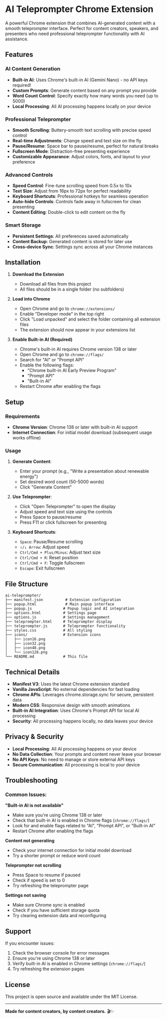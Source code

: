 # AI Teleprompter Chrome Extension

A powerful Chrome extension that combines AI-generated content with a smooth teleprompter interface. Perfect for content creators, speakers, and presenters who need professional teleprompter functionality with AI assistance.

## Features

### AI Content Generation
- **Built-in AI**: Uses Chrome's built-in AI (Gemini Nano) - no API keys required!
- **Custom Prompts**: Generate content based on any prompt you provide
- **Word Count Control**: Specify exactly how many words you need (up to 5000)
- **Local Processing**: All AI processing happens locally on your device

### Professional Teleprompter
- **Smooth Scrolling**: Buttery-smooth text scrolling with precise speed control
- **Real-time Adjustments**: Change speed and text size on the fly
- **Pause/Resume**: Space bar to pause/resume, perfect for natural breaks
- **Fullscreen Mode**: Distraction-free presenting experience
- **Customizable Appearance**: Adjust colors, fonts, and layout to your preference

### Advanced Controls
- **Speed Control**: Fine-tune scrolling speed from 0.5x to 10x
- **Text Size**: Adjust from 16px to 72px for perfect readability
- **Keyboard Shortcuts**: Professional hotkeys for seamless operation
- **Auto-hide Controls**: Controls fade away in fullscreen for clean presenting
- **Content Editing**: Double-click to edit content on the fly

### Smart Storage
- **Persistent Settings**: All preferences saved automatically
- **Content Backup**: Generated content is stored for later use
- **Cross-device Sync**: Settings sync across all your Chrome instances

## Installation

1. **Download the Extension**
   - Download all files from this project
   - All files should be in a single folder (no subfolders)

2. **Load into Chrome**
   - Open Chrome and go to `chrome://extensions/`
   - Enable "Developer mode" in the top right
   - Click "Load unpacked" and select the folder containing all extension files
   - The extension should now appear in your extensions list

3. **Enable Built-in AI (Required)**
   - Chrome's built-in AI requires Chrome version 138 or later
   - Open Chrome and go to `chrome://flags/`
   - Search for "AI" or "Prompt API"
   - Enable the following flags:
     - "Chrome built-in AI Early Preview Program"
     - "Prompt API"
     - "Built-in AI"
   - Restart Chrome after enabling the flags


## Setup

### Requirements
- **Chrome Version**: Chrome 138 or later with built-in AI support
- **Internet Connection**: For initial model download (subsequent usage works offline)

### Usage

1. **Generate Content**:
   - Enter your prompt (e.g., "Write a presentation about renewable energy")
   - Set desired word count (50-5000 words)
   - Click "Generate Content"

2. **Use Teleprompter**:
   - Click "Open Teleprompter" to open the display
   - Adjust speed and text size using the controls
   - Press Space to pause/resume
   - Press F11 or click fullscreen for presenting

3. **Keyboard Shortcuts**:
   - `Space`: Pause/Resume scrolling
   - `↑/↓ Arrow`: Adjust speed
   - `Ctrl/Cmd + Plus/Minus`: Adjust text size
   - `Ctrl/Cmd + R`: Reset position
   - `Ctrl/Cmd + F`: Toggle fullscreen
   - `Escape`: Exit fullscreen

## File Structure

```
ai-teleprompter/
├── manifest.json          # Extension configuration
├── popup.html             # Main popup interface
├── popup.js              # Popup logic and AI integration
├── options.html          # Settings page
├── options.js            # Settings management
├── teleprompter.html     # Teleprompter display
├── teleprompter.js       # Teleprompter functionality
├── styles.css            # All styling
├── icons/                # Extension icons
│   ├── icon16.png
│   ├── icon32.png
│   ├── icon48.png
│   └── icon128.png
└── README.md             # This file
```

## Technical Details

- **Manifest V3**: Uses the latest Chrome extension standard
- **Vanilla JavaScript**: No external dependencies for fast loading
- **Chrome APIs**: Leverages chrome.storage.sync for secure, persistent data
- **Modern CSS**: Responsive design with smooth animations
- **Built-in AI Integration**: Uses Chrome's Prompt API for local AI processing
- **Security**: All processing happens locally, no data leaves your device

## Privacy & Security

- **Local Processing**: All AI processing happens on your device
- **No Data Collection**: Your prompts and content never leave your browser
- **No API Keys**: No need to manage or store external API keys
- **Secure Communication**: All processing is local to your device

## Troubleshooting

### Common Issues:

**"Built-in AI is not available"**
- Make sure you're using Chrome 138 or later
- Check that built-in AI is enabled in Chrome flags (`chrome://flags/`)
- Look for and enable flags related to "AI", "Prompt API", or "Built-in AI"
- Restart Chrome after enabling the flags

**Content not generating**
- Check your internet connection for initial model download
- Try a shorter prompt or reduce word count

**Teleprompter not scrolling**
- Press Space to resume if paused
- Check if speed is set to 0
- Try refreshing the teleprompter page

**Settings not saving**
- Make sure Chrome sync is enabled
- Check if you have sufficient storage quota
- Try clearing extension data and reconfiguring

## Support

If you encounter issues:
1. Check the browser console for error messages
2. Ensure you're using Chrome 138 or later
3. Verify built-in AI is enabled in Chrome settings (`chrome://flags/`)
4. Try refreshing the extension pages

## License

This project is open source and available under the MIT License.

---

**Made for content creators, by content creators.** 🎬✨
